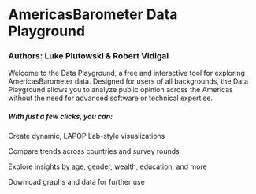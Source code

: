 # AmericasBarometer Data Playground
### Authors: Luke Plutowski & Robert Vidigal

Welcome to the Data Playground, a free and interactive tool for exploring AmericasBarometer data. Designed for users of all backgrounds, the Data Playground allows you to analyze public opinion across the Americas without the need for advanced software or technical expertise. 

##### With just a few clicks, you can: 

Create dynamic, LAPOP Lab-style visualizations 

Compare trends across countries and survey rounds 

Explore insights by age, gender, wealth, education, and more 

Download graphs and data for further use 
